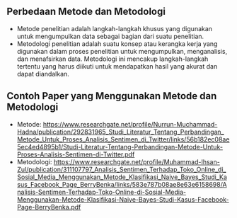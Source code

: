 ## Perbedaan Metode dan Metodologi
- Metode penelitian adalah langkah-langkah khusus yang digunakan untuk mengumpulkan data sebagai bagian dari suatu penelitian.
- Metodologi penelitian adalah suatu konsep atau kerangka kerja yang digunakan dalam proses penelitian untuk mengumpulkan, menganalisis, dan menafsirkan data. 
Metodologi ini mencakup langkah-langkah tertentu yang harus diikuti untuk mendapatkan hasil yang akurat dan dapat diandalkan.

## Contoh Paper yang Menggunakan Metode dan Metodologi
- Metode: https://www.researchgate.net/profile/Nurrun-Muchammad-Hadna/publication/292831965_Studi_Literatur_Tentang_Perbandingan_Metode_Untuk_Proses_Analisis_Sentimen_di_Twitter/links/56b182ec08ae5ec4ed4895b1/Studi-Literatur-Tentang-Perbandingan-Metode-Untuk-Proses-Analisis-Sentimen-di-Twitter.pdf 
- Metodologi: https://www.researchgate.net/profile/Muhammad-Ihsan-Zul/publication/311107797_Analisis_Sentimen_Terhadap_Toko_Online_di_Sosial_Media_Menggunakan_Metode_Klasifikasi_Naive_Bayes_Studi_Kasus_Facebook_Page_BerryBenka/links/583e787b08ae8e63e6158698/Analisis-Sentimen-Terhadap-Toko-Online-di-Sosial-Media-Menggunakan-Metode-Klasifikasi-Naive-Bayes-Studi-Kasus-Facebook-Page-BerryBenka.pdf
